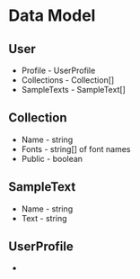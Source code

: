 # Data Model

## User

* Profile - UserProfile
* Collections - Collection[]
* SampleTexts - SampleText[]

## Collection

* Name - string
* Fonts - string[] of font names
* Public - boolean

## SampleText

* Name - string
* Text - string

## UserProfile

*